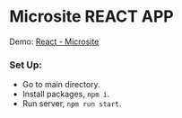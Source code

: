 # Microsite REACT APP

Demo: [React - Microsite]()

### Set Up:

- Go to main directory.
- Install packages, `npm i`.
- Run server, `npm run start`.
